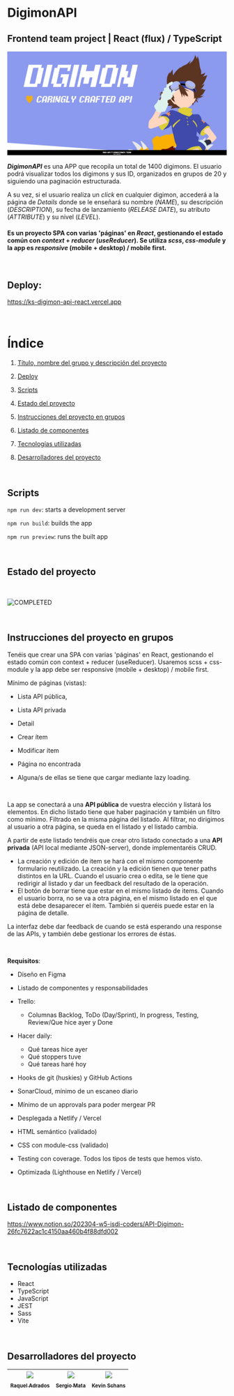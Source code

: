 # DigimonAPI

## Frontend team project | React (flux) / TypeScript

<img src="public/Digi-API.jpg" alt="Digi-Api Home image" width="700">

<br>

**_DigimonAPI_** es una APP que recopila un total de 1400 digimons. El usuario podrá visualizar todos los digimons y sus ID, organizados en grupos de 20 y siguiendo una paginación estructurada.

A su vez, si el usuario realiza un _click_ en cualquier digimon, accederá a la página de _Details_ donde se le enseñará su nombre (_NAME_), su descripción (_DESCRIPTION_), su fecha de lanzamiento (_RELEASE DATE_), su atributo (_ATTRIBUTE_) y su nivel (_LEVEL_).

#### **Es un proyecto SPA con varias 'páginas' en _React_, gestionando el estado común con _context_ + _reducer_ (_useReducer_). Se utiliza _scss_, _css-module_ y la app es _responsive_ (mobile + desktop) / mobile first.**

<br>

## Deploy:

https://ks-digimon-api-react.vercel.app

<br>

# Índice

1. [Título, nombre del grupo y descripción del proyecto](#week-5--proyecto-en-equipo)

2. [Deploy](#deploy)

3. [Scripts](#scripts)

4. [Estado del proyecto](#estado-del-proyecto)

5. [Instrucciones del proyecto en grupos](#instrucciones-del-proyecto-en-grupos)

6. [Listado de componentes](#listado-de-componentes)

7. [Tecnologías utilizadas](#tecnologías-utilizadas)

8. [Desarrolladores del proyecto](#desarrolladores-del-proyecto)

<br>

## Scripts

`npm run dev`: starts a development server

`npm run build`: builds the app

`npm run preview`: runs the built app

<br>

## Estado del proyecto

<br>

![COMPLETED](https://img.shields.io/badge/COMPLETED-green.svg)

<br>

## Instrucciones del proyecto en grupos

Tenéis que crear una SPA con varias 'páginas' en React, gestionando el estado común con context + reducer (useReducer). Usaremos scss + css-module y la app debe ser responsive (mobile + desktop) / mobile first.

Mínimo de páginas (vistas):

- Lista API pública,
- Lista API privada
- Detail
- Crear ítem
- Modificar ítem
- Página no encontrada

- Alguna/s de ellas se tiene que cargar mediante lazy loading.

<br>

La app se conectará a una **API pública** de vuestra elección y listará los elementos. En dicho listado tiene que haber paginación y también un filtro como mínimo. Filtrado en la misma página del listado. Al filtrar, no dirigimos al usuario a otra página, se queda en el listado y el listado cambia.

A partir de este listado tendréis que crear otro listado conectado a una **API privada** (API local mediante JSON-server), donde implementaréis CRUD.

- La creación y edición de item se hará con el mismo componente formulario reutilizado. La creación y la edición tienen que tener paths distintos en la URL. Cuando el usuario crea o edita, se le tiene que redirigir al listado y dar un feedback del resultado de la operación.
- El botón de borrar tiene que estar en el mismo listado de items. Cuando el usuario borra, no se va a otra página, en el mismo listado en el que está debe desaparecer el ítem. También si queréis puede estar en la página de detalle.

La interfaz debe dar feedback de cuando se está esperando una response de las APIs, y también debe gestionar los errores de éstas.

<br>

**Requisitos**:

- Diseño en Figma
- Listado de componentes y responsabilidades
- Trello:

  - Columnas Backlog, ToDo (Day/Sprint), In progress, Testing, Review/Que hice ayer y Done

- Hacer daily:

  - Qué tareas hice ayer
  - Qué stoppers tuve
  - Qué tareas haré hoy

- Hooks de git (huskies) y GitHub Actions
- SonarCloud, mínimo de un escaneo diario
- Mínimo de un approvals para poder mergear PR
- Desplegada a Netlify / Vercel

- HTML semántico (validado)
- CSS con module-css (validado)
- Testing con coverage. Todos los tipos de tests que hemos visto.
- Optimizada (Lighthouse en Netlify / Vercel)

<br>

## Listado de componentes

https://www.notion.so/202304-w5-isdi-coders/API-Digimon-26fc7622ac1c4150aa460b4f88dfd002

<br>

## Tecnologías utilizadas

- React
- TypeScript
- JavaScript
- JEST
- Sass
- Vite

<br>

## Desarrolladores del proyecto

| [<img src="https://avatars.githubusercontent.com/u/123998047?v=4" width=115><br><sub>Raquel Adrados</sub>](https://github.com/raqueladrados) | [<img src="https://avatars.githubusercontent.com/u/104355739?v=4" width=115><br><sub>Sergio Mata</sub>](https://github.com/inviolableviolets) | [<img src="https://avatars.githubusercontent.com/u/122877560?v=4" width=115><br><sub>Kevin Schans</sub>](https://github.com/KevinVanDerSchans) |
| :------------------------------------------------------------------------------------------------------------------------------------------: | :-------------------------------------------------------------------------------------------------------------------------------------------: | :--------------------------------------------------------------------------------------------------------------------------------------------: |

<br>


[def]: https://img.shields.io/badge/coverage-100%-green

